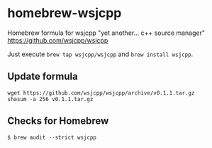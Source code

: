 # homebrew-wsjcpp
Homebrew formula for wsjcpp "yet another... c++ source manager" https://github.com/wsjcpp/wsjcpp

Just execute `brew tap wsjcpp/wsjcpp` and `brew install wsjcpp`.

## Update formula
```
wget https://github.com/wsjcpp/wsjcpp/archive/v0.1.1.tar.gz
shasum -a 256 v0.1.1.tar.gz
```

## Checks for Homebrew

```
$ brew audit --strict wsjcpp
```
